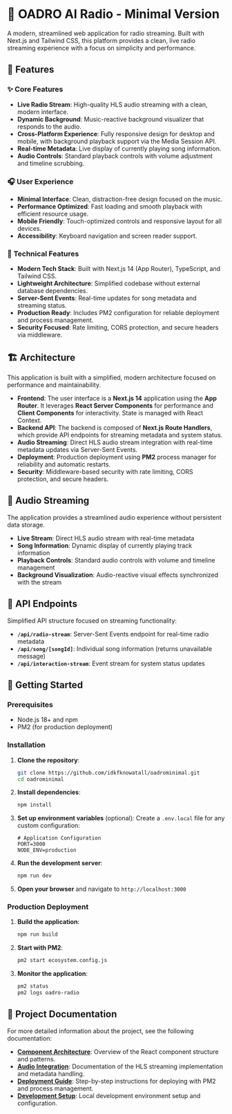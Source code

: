# 🎵 OADRO AI Radio - Minimal Version

A modern, streamlined web application for radio streaming. Built with Next.js and Tailwind CSS, this platform provides a clean, live radio streaming experience with a focus on simplicity and performance.

## 🌟 Features

### ✨ **Core Features**

- **Live Radio Stream**: High-quality HLS audio streaming with a clean, modern interface.
- **Dynamic Background**: Music-reactive background visualizer that responds to the audio.
- **Cross-Platform Experience**: Fully responsive design for desktop and mobile, with background playback support via the Media Session API.
- **Real-time Metadata**: Live display of currently playing song information.
- **Audio Controls**: Standard playback controls with volume adjustment and timeline scrubbing.

### 🎧 **User Experience**

- **Minimal Interface**: Clean, distraction-free design focused on the music.
- **Performance Optimized**: Fast loading and smooth playback with efficient resource usage.
- **Mobile Friendly**: Touch-optimized controls and responsive layout for all devices.
- **Accessibility**: Keyboard navigation and screen reader support.

### 🔧 **Technical Features**

- **Modern Tech Stack**: Built with Next.js 14 (App Router), TypeScript, and Tailwind CSS.
- **Lightweight Architecture**: Simplified codebase without external database dependencies.
- **Server-Sent Events**: Real-time updates for song metadata and streaming status.
- **Production Ready**: Includes PM2 configuration for reliable deployment and process management.
- **Security Focused**: Rate limiting, CORS protection, and secure headers via middleware.

## 🏗️ Architecture

This application is built with a simplified, modern architecture focused on performance and maintainability.

- **Frontend**: The user interface is a **Next.js 14** application using the **App Router**. It leverages **React Server Components** for performance and **Client Components** for interactivity. State is managed with React Context.
- **Backend API**: The backend is composed of **Next.js Route Handlers**, which provide API endpoints for streaming metadata and system status.
- **Audio Streaming**: Direct HLS audio stream integration with real-time metadata updates via Server-Sent Events.
- **Deployment**: Production deployment using **PM2** process manager for reliability and automatic restarts.
- **Security**: Middleware-based security with rate limiting, CORS protection, and secure headers.

## 🎵 Audio Streaming

The application provides a streamlined audio experience without persistent data storage.

- **Live Stream**: Direct HLS audio stream with real-time metadata
- **Song Information**: Dynamic display of currently playing track information
- **Playback Controls**: Standard audio controls with volume and timeline management
- **Background Visualization**: Audio-reactive visual effects synchronized with the stream

## 📡 API Endpoints

Simplified API structure focused on streaming functionality:

- **`/api/radio-stream`**: Server-Sent Events endpoint for real-time radio metadata
- **`/api/song/[songId]`**: Individual song information (returns unavailable message)
- **`/api/interaction-stream`**: Event stream for system status updates

## 🚀 Getting Started

### Prerequisites

- Node.js 18+ and npm
- PM2 (for production deployment)

### Installation

1. **Clone the repository**:
   ```bash
   git clone https://github.com/idkfknowatall/oadrominimal.git
   cd oadrominimal
   ```

2. **Install dependencies**:
   ```bash
   npm install
   ```

3. **Set up environment variables** (optional):
   Create a `.env.local` file for any custom configuration:
   ```env
   # Application Configuration
   PORT=3000
   NODE_ENV=production
   ```

4. **Run the development server**:
   ```bash
   npm run dev
   ```

5. **Open your browser** and navigate to `http://localhost:3000`

### Production Deployment

1. **Build the application**:
   ```bash
   npm run build
   ```

2. **Start with PM2**:
   ```bash
   pm2 start ecosystem.config.js
   ```

3. **Monitor the application**:
   ```bash
   pm2 status
   pm2 logs oadro-radio
   ```

## 📄 Project Documentation

For more detailed information about the project, see the following documentation:

- **[Component Architecture](docs/components.md)**: Overview of the React component structure and patterns.
- **[Audio Integration](docs/audio.md)**: Documentation of the HLS streaming implementation and metadata handling.
- **[Deployment Guide](docs/deployment.md)**: Step-by-step instructions for deploying with PM2 and process management.
- **[Development Setup](docs/development.md)**: Local development environment setup and configuration.
